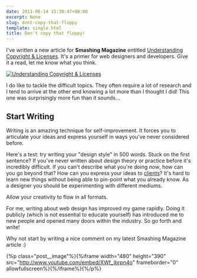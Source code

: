 ```yaml
---
date: 2011-06-14 15:30:47+00:00
excerpt: None
slug: dont-copy-that-floppy
template: single.html
title: Don't copy that floppy!
---
```


I've written a new article for **Smashing Magazine** entitled [Understanding Copyright & Licenses](http://www.smashingmagazine.com/2011/06/14/understanding-copyright-and-licenses/). It's a primer for web designers and developers. Give it a read, let me know what you think.

[![Understanding Copyright & Licenses](http://dbushell.com/wp-content/uploads/2011/06/copyright.jpg)](http://www.smashingmagazine.com/2011/06/14/understanding-copyright-and-licenses/)

I do like to tackle the difficult topics. They often require a lot of research and I tend to arrive at the other end knowing a lot more than I thought I did! This one was surprisingly more fun than it sounds...


## Start Writing


Writing is an amazing technique for self-improvement. It forces you to articulate your ideas and express yourself in ways you've never considered before.

Here's a test: try writing your "design style" in 500 words. Stuck on the first sentence? If you've never written about design theory or practice before it's incredibly difficult. If you can't describe what you're doing _now_, how can you go beyond that? How can you express your ideas to [clients](http://xheight.co.uk/2011/06/13/design-for-clients/)? It's hard to learn new things without being able to pin-point what you already know. As a designer you should be experimenting with different mediums.

Allow your creativity to flow in all formats.

For me, writing about web design has improved my game rapidly. Doing it publicly (which is not essential to educate yourself) has introduced me to new people and opened many doors within the industry. So go forth and write!

Why not start by writing a nice comment on my latest Smashing Magazine article :)




{%p class="post__image"%}{%iframe width="480" height="390" src="http://www.youtube.com/embed/XWf_jbrpn4o" frameborder="0" allowfullscreen%}{%/iframe%}{%/p%}

